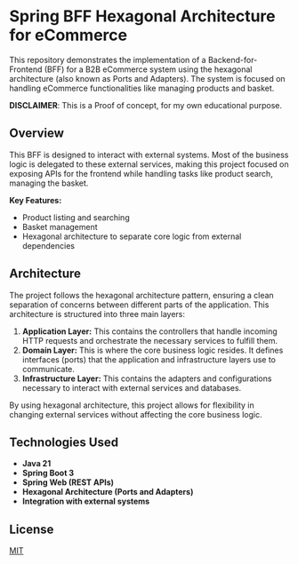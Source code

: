 # Spring BFF Hexagonal Architecture for eCommerce

This repository demonstrates the implementation of a Backend-for-Frontend (BFF) for a B2B eCommerce system using the hexagonal architecture (also known as Ports and Adapters). The system is focused on handling eCommerce functionalities like managing products and basket.

**DISCLAIMER**: This is a Proof of concept, for my own educational purpose. 

## Overview

This BFF is designed to interact with external systems. Most of the business logic is delegated to these external services, making this project focused on exposing APIs for the frontend while handling tasks like product search, managing the basket.

**Key Features:**
- Product listing and searching
- Basket management
- Hexagonal architecture to separate core logic from external dependencies

## Architecture

The project follows the hexagonal architecture pattern, ensuring a clean separation of concerns between different parts of the application. This architecture is structured into three main layers:

1. **Application Layer:** This contains the controllers that handle incoming HTTP requests and orchestrate the necessary services to fulfill them.
2. **Domain Layer:** This is where the core business logic resides. It defines interfaces (ports) that the application and infrastructure layers use to communicate.
3. **Infrastructure Layer:** This contains the adapters and configurations necessary to interact with external services and databases.

By using hexagonal architecture, this project allows for flexibility in changing external services without affecting the core business logic.

## Technologies Used

- **Java 21**
- **Spring Boot 3**
- **Spring Web (REST APIs)**
- **Hexagonal Architecture (Ports and Adapters)**
- **Integration with external systems**


## License
[MIT](https://choosealicense.com/licenses/mit/)
